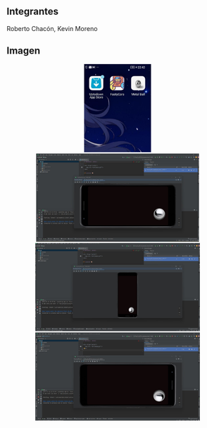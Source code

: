 ## Integrantes
Roberto Chacón, Kevin Moreno

## Imagen
<div align="center" width="100%">
  <img style="height: 200px" src="wimg1.jpeg" />
  <img style="height: 200px" src="wimg2.jpeg" />
  <img style="height: 200px" src="wimg3.jpeg" />
  <img style="height: 200px" src="wimg4.jpeg" />
</div>


